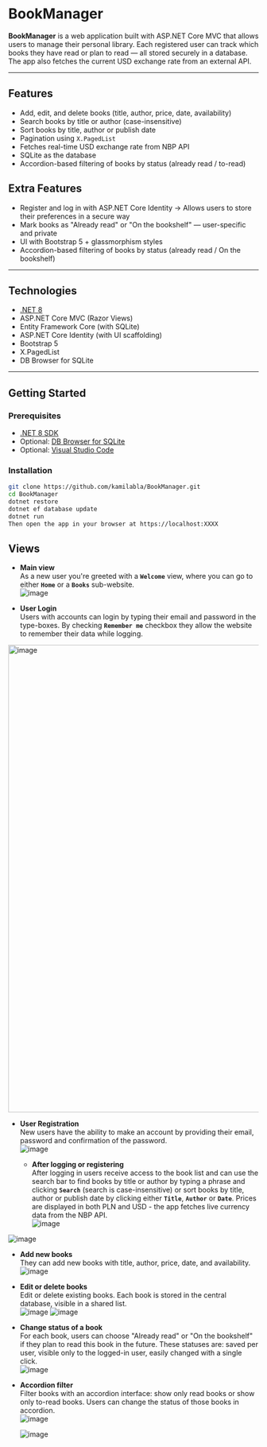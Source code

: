 # BookManager

**BookManager** is a web application built with ASP.NET Core MVC that allows users to manage their personal library. Each registered user can track which books they have read or plan to read — all stored securely in a database. The app also fetches the current USD exchange rate from an external API.

---

## Features

- Add, edit, and delete books (title, author, price, date, availability)
- Search books by title or author (case-insensitive)
- Sort books by title, author or publish date
- Pagination using `X.PagedList`
- Fetches real-time USD exchange rate from NBP API
- SQLite as the database
- Accordion-based filtering of books by status (already read / to-read)

## Extra Features

- Register and log in with ASP.NET Core Identity -> Allows users to store their preferences in a secure way
- Mark books as "Already read" or "On the bookshelf" — user-specific and private
- UI with Bootstrap 5 + glassmorphism styles
- Accordion-based filtering of books by status (already read / On the bookshelf)

---

## Technologies

- [.NET 8](https://dotnet.microsoft.com/)
- ASP.NET Core MVC (Razor Views)
- Entity Framework Core (with SQLite)
- ASP.NET Core Identity (with UI scaffolding)
- Bootstrap 5
- X.PagedList
- DB Browser for SQLite

---

## Getting Started

### Prerequisites

- [.NET 8 SDK](https://dotnet.microsoft.com/en-us/download)
- Optional: [DB Browser for SQLite](https://sqlitebrowser.org/)
- Optional: [Visual Studio Code](https://code.visualstudio.com/)

### Installation

```bash
git clone https://github.com/kamilabla/BookManager.git
cd BookManager
dotnet restore
dotnet ef database update
dotnet run
Then open the app in your browser at https://localhost:XXXX 
```

## Views

- **Main view**  <br/>
    As a new user you're greeted with a **`Welcome`** view, where you can go to either **`Home`** or a **`Books`** sub-website. <br/>
![image](https://github.com/user-attachments/assets/51eebce3-bec1-4676-a2df-95e9aab4b303)


- **User Login** <br/>
    Users with accounts can login by typing their email and password in the type-boxes. By checking **`Remember me`** checkbox they allow the website to remember their data while logging. <br/>
<img width="941" alt="image" src="https://github.com/user-attachments/assets/ec54e25f-c2fb-407f-a5fd-8126442cc629" />


- **User Registration** <br/>
    New users have the ability to make an account by providing their email, password and confirmation of the password. <br/>
![image](https://github.com/user-attachments/assets/f7246906-26ad-4ed2-8ecc-ac5f7f91c076)


  - **After logging or registering** <br/>
    After logging in users receive access to the book list and can use the search bar to find books by title or author by typing a phrase and clicking **`Search`** (search is case-insensitive) or sort books by title, author or publish date by clicking either **`Title`**, **`Author`** or **`Date`**. Prices are displayed in both PLN and USD - the app fetches live currency data from the NBP API. <br/>
![image](https://github.com/user-attachments/assets/d652f3ab-19d2-47a3-b4be-cde1a4b1857f)

![image](https://github.com/user-attachments/assets/7b46ec64-9ae2-4c88-907f-f70fa4bd1eda)


- **Add new books** <br/>
  They can add new books with title, author, price, date, and availability.  <br/>
![image](https://github.com/user-attachments/assets/e7ae7c80-1e27-4fd4-a193-23c2010ce184)


- **Edit or delete books** <br/>
  Edit or delete existing books. Each book is stored in the central database, visible in a shared list. <br/>
![image](https://github.com/user-attachments/assets/31e78441-c73d-4ac4-9694-0f7a1c318b9e)
![image](https://github.com/user-attachments/assets/c6d50948-bb3e-4664-8cac-65cbbc1bde52)


- **Change status of a book** <br/>
  For each book, users can choose "Already read" or "On the bookshelf" if they plan to read this book in the future.
  These statuses are: saved per user, visible only to the logged-in user, easily changed with a single click. <br/>
![image](https://github.com/user-attachments/assets/9a4a82de-1db5-4672-a52d-bb0b418821e1)


- **Accordion filter** <br/>
  Filter books with an accordion interface: show only read books or show only to-read books. Users can change the status of those books in accordion. <br/>
![image](https://github.com/user-attachments/assets/781cd251-780f-4dc6-b73a-faae557a4b3f)



    ![image](https://github.com/user-attachments/assets/97c0beef-8de1-4c82-adc0-293e327269f3)


  


